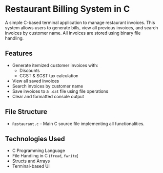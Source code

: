 # Restaurant Billing System in C

A simple C-based terminal application to manage restaurant invoices. This system allows users to generate bills, view all previous invoices, and search invoices by customer name. All invoices are stored using binary file handling.

## Features

- Generate itemized customer invoices with:
  - Discounts
  - CGST & SGST tax calculation
- View all saved invoices
- Search invoices by customer name
- Save invoices to a `.dat` file using file operations
- Clear and formatted console output

## File Structure

- `Restaurant.c` – Main C source file implementing all functionalities.

## Technologies Used

- C Programming Language
- File Handling in C (`fread`, `fwrite`)
- Structs and Arrays
- Terminal-based UI



